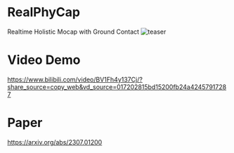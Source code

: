 # RealPhyCap
Realtime Holistic Mocap with Ground Contact
![teaser](https://github.com/zhangyux15/RealPhyCap/blob/main/teaser3.png?raw=true)

# Video Demo
https://www.bilibili.com/video/BV1Fh4y137Cj/?share_source=copy_web&vd_source=017202815bd15200fb24a42457917287

# Paper
https://arxiv.org/abs/2307.01200
